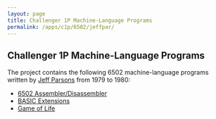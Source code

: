```yaml
---
layout: page
title: Challenger 1P Machine-Language Programs
permalink: /apps/c1p/6502/jeffpar/
---
```


Challenger 1P Machine-Language Programs
---

The project contains the following 6502 machine-language programs written by [Jeff Parsons](http://jeffpar.com)
from 1979 to 1980:

- [6502 Assembler/Disassembler](assembler/)
- [BASIC Extensions](basicext/BASICEXT.json)
- [Game of Life](life/LIFE.json)
